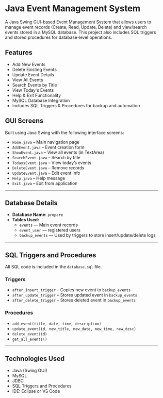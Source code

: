 # Java Event Management System

A Java Swing GUI-based Event Management System that allows users to manage event records (Create, Read, Update, Delete) and view/search events stored in a MySQL database. This project also includes SQL triggers and stored procedures for database-level operations.



## Features

- Add New Events  
- Delete Existing Events  
- Update Event Details  
- View All Events  
- Search Events by Title  
- View Today's Events  
- Help & Exit Functionality  
- MySQL Database Integration  
- Includes SQL Triggers & Procedures for backup and automation



## GUI Screens

Built using Java Swing with the following interface screens:

- `Home.java` – Main navigation page  
- `AddEvent.java` – Event creation form  
- `ShowEvent.java` – View all events (in TextArea)  
- `SearchEvent.java` – Search by title  
- `TodaysEvent.java` – View today’s events  
- `DeleteEvent.java` – Remove records  
- `UpdateEvent.java` – Edit event info  
- `Help.java` – Help message  
- `Exit.java` – Exit from application  

---

## Database Details

- **Database Name:** `prepare`  
- **Tables Used:**
  - `events` — Main event records
  - `event_user` — registered users
  - `backup_events` — Used by triggers to store insert/update/delete logs

---

## SQL Triggers and Procedures

All SQL code is included in the `database.sql` file.

### Triggers

- `after_insert_trigger` – Copies new event to `backup_events`  
- `after_update_trigger` – Stores updated event in `backup_events`  
- `after_delete_trigger` – Stores deleted event in `backup_events`  

### Procedures

- `add_event(title, date, time, description)`  
- `update_event(id, new_title, new_date, new_time, new_desc)`  
- `delete_event(id)`  
- `get_all_events()`  

---

## Technologies Used

- Java (Swing GUI)  
- MySQL  
- JDBC  
- SQL Triggers and Procedures  
- IDE: Eclipse or VS Code  



